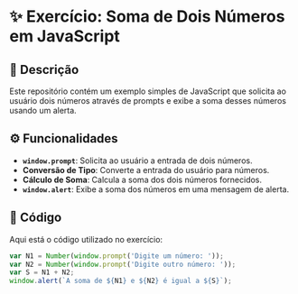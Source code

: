 # ✨ Exercício: Soma de Dois Números em JavaScript

## 📖 Descrição
Este repositório contém um exemplo simples de JavaScript que solicita ao usuário dois números através de prompts e exibe a soma desses números usando um alerta.

## ⚙️ Funcionalidades
- **`window.prompt`**: Solicita ao usuário a entrada de dois números.
- **Conversão de Tipo**: Converte a entrada do usuário para números.
- **Cálculo de Soma**: Calcula a soma dos dois números fornecidos.
- **`window.alert`**: Exibe a soma dos números em uma mensagem de alerta.

## 📜 Código
Aqui está o código utilizado no exercício:

```javascript
var N1 = Number(window.prompt('Digite um número: ')); 
var N2 = Number(window.prompt('Digite outro número: ')); 
var S = N1 + N2;
window.alert(`A soma de ${N1} e ${N2} é igual a ${S}`);
